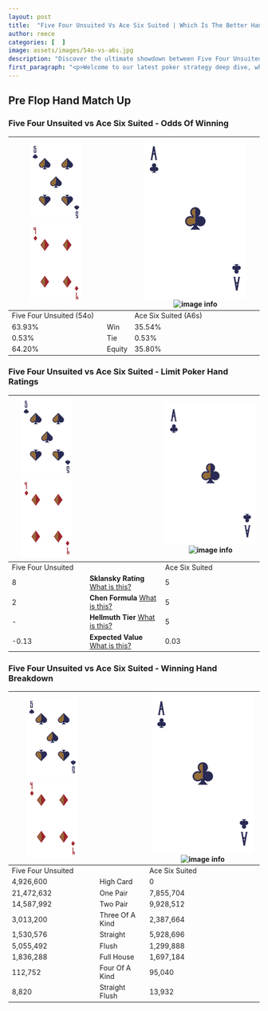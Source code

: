 ```yaml
---
layout: post
title:  "Five Four Unsuited Vs Ace Six Suited | Which Is The Better Hand In Poker? A Complete Guide"
author: reece
categories: [  ]
image: assets/images/54o-vs-a6s.jpg
description: "Discover the ultimate showdown between Five Four Unsuited and Ace Six Suited in poker! Uncover the odds, strategies, and scenarios where one hand triumphs over the other. Get ready to up your poker game with this thrilling analysis."
first_paragraph: "<p>Welcome to our latest poker strategy deep dive, where we're pitting two distinct hands against each other in a high-stakes showdown: Five Four Unsuited vs Ace Six Suited.</p><p>In the dynamic world of poker, every decision counts, and knowing which hand holds the upper hand is key to your success at the table.</p><p>In this article, we'll dissect these two hands, explore the scenarios where one dominates the other, and equip you with the knowledge to make strategic choices that can tip the odds in your favor.</p><p>Get ready to unravel the intriguing dynamics of these poker hands and elevate your game to new heights.</p>"
---
```




[comment]: # (sp0)

## Pre Flop Hand Match Up

<div class="table hand-ratings" markdown="1"> 



### Five Four Unsuited vs Ace Six Suited - Odds Of Winning


    
| ![image info](assets/images/hand1/5.png) ![image info](assets/images/hand1/4o.png) |  | ![image info](assets/images/hand2/A.png) ![image info](assets/images/hand2/6s.png) |
| -------- | -------- | -------- |
| Five Four Unsuited (54o) |  | Ace Six Suited (A6s) |
| 63.93% | Win | 35.54% |
| 0.53% | Tie | 0.53% |
| 64.20% | Equity | 35.80% |




[comment]: # (sp1)



### Five Four Unsuited vs Ace Six Suited - Limit Poker Hand Ratings


    
| ![image info](assets/images/hand1/5.png) ![image info](assets/images/hand1/4o.png) |  | ![image info](assets/images/hand2/A.png) ![image info](assets/images/hand2/6s.png) |
| -------- | -------- | -------- |
| Five Four Unsuited |  | Ace Six Suited |
| 8 | **Sklansky Rating** [What is this?](/sklansky-rating-explained) | 5 |
| 2 | **Chen Formula** [What is this?](/chen-formula-explained) | 5 |
| - | **Hellmuth Tier** [What is this?](/Hellmuth-tier-explained) | 5 |
| -0.13 | **Expected Value** [What is this?](/expected-value-explained) | 0.03 |




[comment]: # (sp2)



### Five Four Unsuited vs Ace Six Suited - Winning Hand Breakdown


    
| ![image info](assets/images/hand1/5.png) ![image info](assets/images/hand1/4o.png) |  | ![image info](assets/images/hand2/A.png) ![image info](assets/images/hand2/6s.png) |
| -------- | -------- | -------- |
| Five Four Unsuited |  | Ace Six Suited |
| 4,926,600 | High Card | 0 |
| 21,472,632 | One Pair | 7,855,704 |
| 14,587,992 | Two Pair | 9,928,512 |
| 3,013,200 | Three Of A Kind | 2,387,664 |
| 1,530,576 | Straight | 5,928,696 |
| 5,055,492 | Flush | 1,299,888 |
| 1,836,288 | Full House | 1,697,184 |
| 112,752 | Four Of A Kind | 95,040 |
| 8,820 | Straight Flush | 13,932 |




[comment]: # (sp3)



</div>

[comment]: # (sp4)



[comment]: # (sp5)


